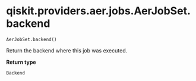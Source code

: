 # qiskit.providers.aer.jobs.AerJobSet.backend

`AerJobSet.backend()`

Return the backend where this job was executed.

**Return type**

`Backend`
